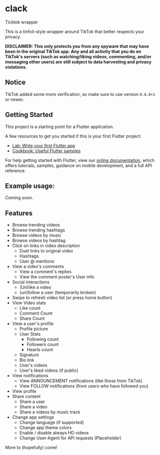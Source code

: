 # clack

Ticktok wrapper

This is a tinfoil-style wrapper around TikTok that better respects your
privacy.

**DISCLAIMER: This only protects you from any spyware that may have been in
the original TikTok app. Any and all activity that you do on TikTok's
servers (such as watching/liking videos, commenting, and/or messaging other
users) are still subject to data harvesting and privacy violations.**

## Notice

TikTok added some more verification, so make sure to use version `0.8.0+1` or newer.

## Getting Started

This project is a starting point for a Flutter application.

A few resources to get you started if this is your first Flutter project:

- [Lab: Write your first Flutter app](https://flutter.dev/docs/get-started/codelab)
- [Cookbook: Useful Flutter samples](https://flutter.dev/docs/cookbook)

For help getting started with Flutter, view our
[online documentation](https://flutter.dev/docs), which offers tutorials,
samples, guidance on mobile development, and a full API reference.

## Example usage:

Coming soon.

## Features

* Browse trending videos
* Browse trending hashtags
* Browse videos by music
* Browse videos by hashtag
* Click on links in video description
	* Duet links to original video
	* Hashtags
	* User @ mentions
* View a video's comments
	* View a comment's replies
	* View the comment poster's User info
* Social interactions
	* (Un)like a video
	* (un)follow a user (temporarily broken)
* Swipe to refresh video list (or press home button)
* View Video stats
	* Like count
	* Comment Count
	* Share Count
* View a user's profile
	* Profile picture
	* User Stats
		* Following count
		* Followers count
		* Hearts count
	* Signature
	* Bio link
	* User's videos
	* User's liked videos (if public)
* View notifications
	* View ANNOUNCEMENT notifications (like those from TikTok)
	* View FOLLOW notifications (from users who have followed you)
* View profile
* Share content
	* Share a user
	* Share a video
	* Share a videos by music track
* Change app settings
	* Change language (if supported)
	* Change app theme colors
	* Enable / disable always HD videos
	* Change User-Agent for API requests (Placeholder)

More to (hopefully) come!